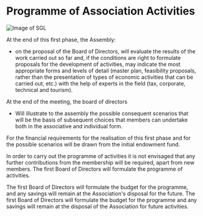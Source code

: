 # Programme of Association Activities

![Image of SGL](/jpeg/rustico_casale_e_casa_di_corte-in-vendita-a-san_giovanni_lipioni.jpg)

At the end of this first phase, the Assembly:

* on the proposal of the Board of Directors, will evaluate the results of the work carried out so far and, if the conditions are right to formulate proposals for the development of activities, may indicate the most appropriate forms and levels of detail (master plan, feasibility proposals, rather than the presentation of types of economic activities that can be carried out, etc.) with the help of experts in the field (tax, corporate, technical and tourism).

At the end of the meeting, the board of directors

* Will illustrate to the assembly the possible consequent scenarios that will be the basis of subsequent choices that members can undertake both in the associative and individual form.

For the financial requirements for the realisation of this first phase and for the possible
scenarios will be drawn from the initial endowment fund.

In order to carry out the programme of activities it is not envisaged that any further contributions from the membership will be required, apart from new members.
The first Board of Directors will formulate the programme of activities.

The first Board of Directors will formulate the budget for the programme, and any savings will remain at the Association's disposal for the future.
The first Board of Directors will formulate the budget for the programme and any savings will remain at the disposal of the Association for future activities.